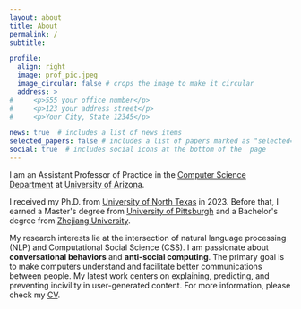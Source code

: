 ```yaml
---
layout: about
title: About
permalink: /
subtitle: 

profile:
  align: right
  image: prof_pic.jpeg
  image_circular: false # crops the image to make it circular
  address: >
#     <p>555 your office number</p>
#     <p>123 your address street</p>
#     <p>Your City, State 12345</p>

news: true  # includes a list of news items
selected_papers: false # includes a list of papers marked as "selected={true}"
social: true  # includes social icons at the bottom of the  page
---
```


I am an Assistant Professor of Practice in the [Computer Science Department](https://www.cs.arizona.edu/) at [University of Arizona](https://www.arizona.edu/).

I received my Ph.D. from [University of North Texas](https://informationscience.unt.edu/) in 2023.
Before that, I earned a Master's degree from [University of Pittsburgh](https://www.sci.pitt.edu/) and a Bachelor's degree from [Zhejiang University](https://www.zju.edu.cn/english/).

My research interests lie at the intersection of natural language processing (NLP) and Computational Social Science (CSS).
I am passionate about **conversational behaviors** and **anti-social computing**.
The primary goal is to make computers understand and facilitate better communications between people. 
My latest work centers on explaining, predicting, and preventing incivility in user-generated content.
For more information, please check my [CV](https://xinchenyu.github.io/assets/pdf/xinchen-cv.pdf).



